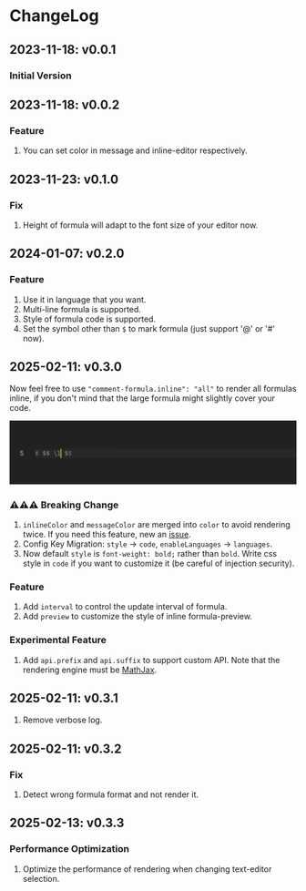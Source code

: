# ChangeLog

## 2023-11-18: v0.0.1
### Initial Version

## 2023-11-18: v0.0.2
### Feature 
1. You can set color in message and inline-editor respectively.

## 2023-11-23: v0.1.0
### Fix
1. Height of formula will adapt to the font size of your editor now.

## 2024-01-07: v0.2.0
### Feature
1. Use it in language that you want.
2. Multi-line formula is supported.
3. Style of formula code is supported.
4. Set the symbol other than `$` to mark formula (just support '@' or '#' now).

## 2025-02-11: v0.3.0
Now feel free to use `"comment-formula.inline": "all"` to render all formulas inline, if you don't mind that the large formula might slightly cover your code.

![responsive](res/responsive.gif)

### :warning::warning::warning: Breaking Change
1. `inlineColor` and `messageColor` are merged into `color` to avoid rendering twice. If you need this feature, new an [issue](https://github.com/howcasperwhat/comment-formula/issues/new).
2. Config Key Migration: `style` -> `code`, `enableLanguages` -> `languages`.
3. Now default `style` is `font-weight: bold;` rather than `bold`. Write css style in `code` if you want to customize it (be careful of injection security).

### Feature
1. Add `interval` to control the update interval of formula.
2. Add `preview` to customize the style of inline formula-preview.

### Experimental Feature
1. Add `api.prefix` and `api.suffix` to support custom API. Note that the rendering engine must be [MathJax](https://www.mathjax.org/).

## 2025-02-11: v0.3.1
1. Remove verbose log.

## 2025-02-11: v0.3.2
### Fix
1. Detect wrong formula format and not render it.

## 2025-02-13: v0.3.3
### Performance Optimization
1. Optimize the performance of rendering when changing text-editor selection.
